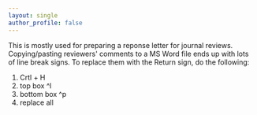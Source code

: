 ```yaml
---
layout: single
author_profile: false
---
```


This is mostly used for preparing a reponse letter for journal reviews. Copying/pasting reviewers' comments to a MS Word file ends up with lots of line break signs. To replace them with the Return sign, do the following:
1. Crtl + H
1. top box ^l
1. bottom box ^p
1. replace all
